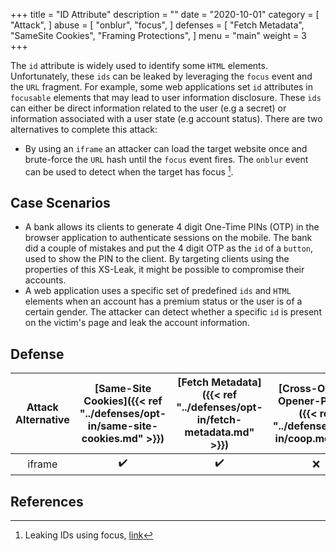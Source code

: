 +++
title = "ID Attribute"
description = ""
date = "2020-10-01"
category = [
    "Attack",
]
abuse = [
    "onblur",
    "focus",
]
defenses = [
    "Fetch Metadata",
    "SameSite Cookies",
    "Framing Protections",
]
menu = "main"
weight = 3
+++


The `id` attribute is widely used to identify some `HTML` elements. Unfortunately, these `ids` can be leaked by leveraging the `focus` event and the `URL` fragment. For example, some web applications set `id` attributes in `focusable` elements that may lead to user information disclosure. These `ids` can either be direct information related to the user (e.g a secret) or information associated with a user state (e.g account status). There are two alternatives to complete this attack:

- By using an `iframe` an attacker can load the target website once and brute-force the `URL` hash until the `focus` event fires. The `onblur` event can be used to detect when the target has focus [^1].

## Case Scenarios

- A bank allows its clients to generate 4 digit One-Time PINs (OTP) in the browser application to authenticate sessions on the mobile. The bank did a couple of mistakes and put the 4 digit OTP as the `id` of a `button`, used to show the PIN to the client. By targeting clients using the properties of this XS-Leak, it might be possible to compromise their accounts.
- A web application uses a specific set of predefined `ids` and `HTML` elements when an account has a premium status or the user is of a certain gender. The attacker can detect whether a specific `id` is present on the victim's page and leak the account information.


## Defense

| Attack Alternative  | [Same-Site Cookies]({{< ref "../defenses/opt-in/same-site-cookies.md" >}})  | [Fetch Metadata]({{< ref "../defenses/opt-in/fetch-metadata.md" >}})  | [Cross-Origin-Opener-Policy]({{< ref "../defenses/opt-in/coop.md" >}})  |  [Framing Protections]({{< ref "../defenses/opt-in/xfo.md" >}}) |
|:-------------------:|:------------------:|:---------------:|:-----:|:--------------------:|
| iframe              |         ✔️         |      ✔️         |  ❌   |          ✔️         |

## References

[^1]: Leaking IDs using focus, [link](https://portswigger.net/research/xs-leak-leaking-ids-using-focus)